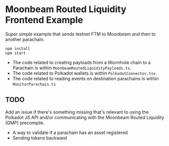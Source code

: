 # Moonbeam Routed Liquidity Frontend Example

Super simple example that sends testnet FTM to Moonbeam and then to another parachain.

```
npm install
npm start
```

- The code related to creating payloads from a Wormhole chain to a Parachain is within `MoonbeamRoutedLiquidityPayloads.ts`. 
- The code related to Polkadot wallets is within `PolkadotConnector.tsx`.
- The code related to reading events on destination parachains is within `MonitorParachain.ts`

## TODO

Add an issue if there's something missing that's relevant to using the Polkadot JS API and/or communicating with the Moonbeam Routed Liquidity (GMP) precompile.  

- A way to validate if a parachain has an asset registered
- Sending tokens backward
